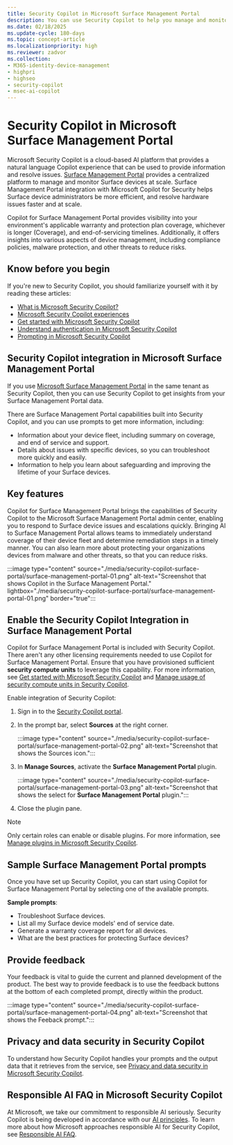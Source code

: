 ```yaml
---
title: Security Copilot in Microsoft Surface Management Portal
description: You can use Security Copilot to help you manage and monitor Surface devices at scale.
ms.date: 02/18/2025
ms.update-cycle: 180-days
ms.topic: concept-article
ms.localizationpriority: high
ms.reviewer: zadvor
ms.collection:
- M365-identity-device-management
- highpri
- highseo
- security-copilot
- msec-ai-copilot
---
```


# Security Copilot in Microsoft Surface Management Portal

Microsoft Security Copilot is a cloud-based AI platform that provides a natural language Copilot experience that can be used to provide information and resolve issues. [Surface Management Portal](/surface/surface-management-portal) provides a centralized platform to manage and monitor Surface devices at scale. Surface Management Portal integration with Microsoft Copilot for Security helps Surface device administrators be more efficient, and resolve hardware issues faster and at scale.

Copilot for Surface Management Portal provides visibility into your environment's applicable warranty and protection plan coverage, whichever is longer (Coverage), and end-of-servicing timelines. Additionally, it offers insights into various aspects of device management, including compliance policies, malware protection, and other threats to reduce risks.

## Know before you begin

If you're new to Security Copilot, you should familiarize yourself with it by reading these articles:

- [What is Microsoft Security Copilot?](/copilot/security/microsoft-security-copilot)
- [Microsoft Security Copilot experiences](/copilot/security/experiences-security-copilot)
- [Get started with Microsoft Security Copilot](/copilot/security/get-started-security-copilot)
- [Understand authentication in Microsoft Security Copilot](/copilot/security/authentication)
- [Prompting in Microsoft Security Copilot](/copilot/security/prompting-security-copilot)

## Security Copilot integration in Microsoft Surface Management Portal

If you use [Microsoft Surface Management Portal](/surface/surface-management-portal) in the same tenant as Security Copilot, then you can use Security Copilot to get insights from your Surface Management Portal data.

There are Surface Management Portal capabilities built into Security Copilot, and you can use prompts to get more information, including:

- Information about your device fleet, including summary on coverage, and end of service and support.
-    Details about issues with specific devices, so you can troubleshoot more quickly and easily.
-    Information to help you learn about safeguarding and improving the lifetime of your Surface devices.

## Key features

Copilot for Surface Management Portal brings the capabilities of Security Copilot to the Microsoft Surface Management Portal admin center, enabling you to respond to Surface device issues and escalations quickly. Bringing AI to Surface Management Portal allows teams to immediately understand coverage of their device fleet and determine remediation steps in a timely manner. You can also learn more about protecting your organizations devices from malware and other threats, so that you can reduce risks.

:::image type="content" source="./media/security-copilot-surface-portal/surface-management-portal-01.png" alt-text="Screenshot that shows Copilot in the Surface Management Portal." lightbox="./media/security-copilot-surface-portal/surface-management-portal-01.png" border="true":::


## Enable the Security Copilot Integration in Surface Management Portal

Copilot for Surface Management Portal is included with Security Copilot. There aren't any other licensing requirements needed to use Copilot for Surface Management Portal. Ensure that you have provisioned sufficient **security compute units** to leverage this capability. For more information, see [Get started with Microsoft Security Copilot](/copilot/security/get-started-security-copilot) and [Manage usage of security compute units in Security Copilot](/copilot/security/manage-usage).

Enable integration of Security Copilot:

1. Sign in to the [Security Copilot portal](https://go.microsoft.com/fwlink/?linkid=2247989).
2. In the prompt bar, select **Sources** at the right corner.

    :::image type="content" source="./media/security-copilot-surface-portal/surface-management-portal-02.png" alt-text="Screenshot that shows the Sources icon.":::

3. In **Manage Sources**, activate the **Surface Management Portal** plugin.

    :::image type="content" source="./media/security-copilot-surface-portal/surface-management-portal-03.png" alt-text="Screenshot that shows the select for **Surface Management Portal** plugin.":::

4. Close the plugin pane.

> [!NOTE]
> Only certain roles can enable or disable plugins. For more information, see [Manage plugins in Microsoft Security Copilot](/copilot/security/manage-plugins?tabs=securitycopilotplugin).

## Sample Surface Management Portal prompts

Once you have set up Security Copilot, you can start using Copilot for Surface Management Portal by selecting one of the available prompts.

**Sample prompts**:

- Troubleshoot Surface devices.
- List all my Surface device models' end of service date.
- Generate a warranty coverage report for all devices.
- What are the best practices for protecting Surface devices?

## Provide feedback

Your feedback is vital to guide the current and planned development of the product. The best way to provide feedback is to use the feedback buttons at the bottom of each completed prompt, directly within the product.

:::image type="content" source="./media/security-copilot-surface-portal/surface-management-portal-04.png" alt-text="Screenshot that shows the Feeback prompt.":::

## Privacy and data security in Security Copilot

To understand how Security Copilot handles your prompts and the output data that it retrieves from the service, see [Privacy and data security in Microsoft Security Copilot](/copilot/security/privacy-data-security).

## Responsible AI FAQ in Microsoft Security Copilot

At Microsoft, we take our commitment to responsible AI seriously. Security Copilot is being developed in accordance with our [AI principles](https://go.microsoft.com/fwlink/?linkid=2304711). To learn more about how Microsoft approaches responsible AI for Security Copilot, see [Responsible AI FAQ](/copilot/security/rai-faqs-security-copilot?source=recommendations).
